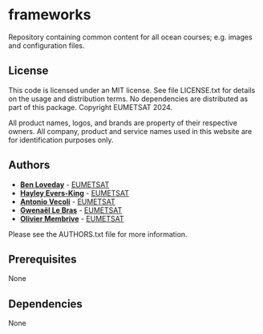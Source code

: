 # frameworks

Repository containing common content for all ocean courses; e.g. images and configuration files.

## License
 
This code is licensed under an MIT license. See file LICENSE.txt for details on the usage and distribution terms. No dependencies are distributed as part of this package. Copyright EUMETSAT 2024.

All product names, logos, and brands are property of their respective owners. All company, product and service names used in this website are for identification purposes only.

## Authors

* [**Ben Loveday**](mailto://ops@eumetsat.int) - [EUMETSAT](http://www.eumetsat.int)
* [**Hayley Evers-King**](mailto://ops@eumetsat.int) - [EUMETSAT](http://www.eumetsat.int)
* [**Antonio Vecoli**](mailto://ops@eumetsat.int) - [EUMETSAT](http://www.eumetsat.int)
* [**Gwenaël Le Bras**](mailto://ops@eumetsat.int) - [EUMETSAT](http://www.eumetsat.int)
* [**Olivier Membrive**](mailto://ops@eumetsat.int) - [EUMETSAT](http://www.eumetsat.int)

Please see the AUTHORS.txt file for more information.

## Prerequisites
 
None

## Dependencies

None
